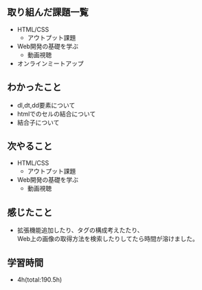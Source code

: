 ## 取り組んだ課題一覧
- HTML/CSS
    - アウトプット課題
- Web開発の基礎を学ぶ
    - 動画視聴
- オンラインミートアップ

## わかったこと
- dl,dt,dd要素について
- htmlでのセルの結合について
- 結合子について

## 次やること
- HTML/CSS
    - アウトプット課題
- Web開発の基礎を学ぶ
    - 動画視聴

## 感じたこと
- 拡張機能追加したり、タグの構成考えたたり、  
  Web上の画像の取得方法を検索したりしてたら時間が溶けました。

## 学習時間
- 4h(total:190.5h)
